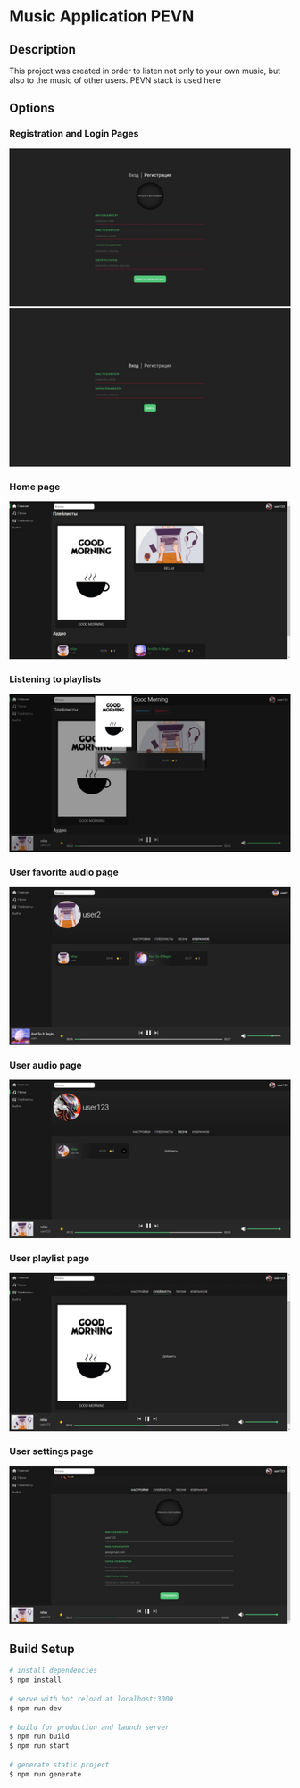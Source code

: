 # Music Application PEVN

## Description

This project was created in order to listen not only to your own music, but also to the music of other users. PEVN stack is used here

## Options

### Registration and Login Pages

<img src="./readmeImages/RegistrationPage.jpg" alt="Registration" />
<img src="./readmeImages/SignInPage.jpg" alt="login" />

### Home page

<img src="./readmeImages/home.jpg" alt="home page" />

### Listening to playlists

<img src="./readmeImages/listeningPlaylist.jpg" alt="listening to playlists" />

### User favorite audio page

<img src="./readmeImages/s4Dc2r8j6RA.jpg" alt="user favorite audio page" />

### User audio page

<img src="./readmeImages/ProfileAudioPage.jpg" alt="user audio page" />

### User playlist page

<img src="./readmeImages/ProfilePlaylistPage.jpg" alt="user playlist page" />

### User settings page

<img src="./readmeImages/ProfileSettingsPage.jpg" alt="user settings page" />

## Build Setup

```bash
# install dependencies
$ npm install

# serve with hot reload at localhost:3000
$ npm run dev

# build for production and launch server
$ npm run build
$ npm run start

# generate static project
$ npm run generate
```